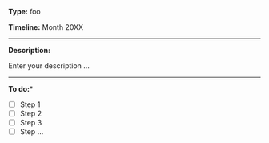 **Type:** foo

**Timeline:** Month 20XX

-----

**Description:**

Enter your description ...

-----

**To do:***

- [ ] Step 1
- [ ] Step 2
- [ ] Step 3
- [ ] Step ...

